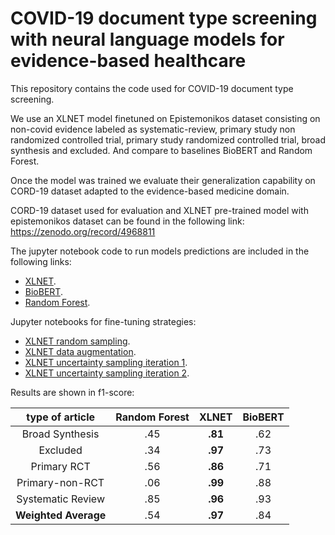 # COVID-19 document type screening with neural language models for evidence-based healthcare

This repository contains the code used for COVID-19 document type screening.

We use an XLNET model finetuned on Epistemonikos dataset consisting on non-covid evidence labeled as systematic-review, primary study non randomized controlled trial, primary study randomized controlled trial, broad synthesis and excluded. And compare to baselines BioBERT and Random Forest.

Once the model was trained we evaluate their generalization capability on CORD-19 dataset adapted to the evidence-based medicine domain. 

CORD-19 dataset used for evaluation and XLNET pre-trained model with epistemonikos dataset can be found in the following link:
https://zenodo.org/record/4968811

The jupyter notebook code to run models predictions are included in the following links:

-  [XLNET](https://github.com/afcarvallo/covid_19_document_type_screening/blob/main/scripts/XLNet_CORD19_predictions.ipynb).
-  [BioBERT](https://github.com/afcarvallo/covid_19_document_type_screening/blob/main/scripts/BioBERT_CORD19_predictor.ipynb).
-  [Random Forest](https://github.com/afcarvallo/covid_19_document_type_screening/blob/main/scripts/RandomForest_CORD19_predictor.ipynb).

Jupyter notebooks for fine-tuning strategies: 

-  [XLNET random sampling](https://github.com/afcarvallo/covid_19_document_type_screening/blob/main/scripts/XLNet_CORD19_random_sampling_finetuning.ipynb).
-  [XLNET data augmentation](https://github.com/afcarvallo/covid_19_document_type_screening/blob/main/scripts/XLNet_CORD19_data_augmentation_finetuning.ipynb).
-  [XLNET uncertainty sampling iteration 1](https://github.com/afcarvallo/covid_19_document_type_screening/blob/main/scripts/XLNet_CORD19_uncertainty_sampling_finetuning_iter1.ipynb).
-  [XLNET uncertainty sampling iteration 2](https://github.com/afcarvallo/covid_19_document_type_screening/blob/main/scripts/XLNet_CORD19_uncertainty_sampling_finetuning_iter2.ipynb).



Results are shown in f1-score: 

|  type of article  | Random Forest | XLNET | BioBERT |
|:-----------------:|:-------------:|:-----:|:-------:|
|  Broad Synthesis  |      .45      |  **.81**  |   .62   |
|      Excluded     |      .34      |  **.97**  |   .73   |
|    Primary RCT    |      .56      |  **.86**  |   .71   |
|  Primary-non-RCT  |      .06      |  **.99**  |   .88   |
| Systematic Review |      .85      |  **.96**  |   .93   |
|  **Weighted Average** |  .54      |  **.97**  |   .84   |





